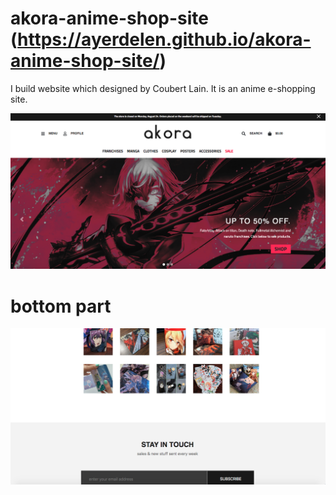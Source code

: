 # akora-anime-shop-site (https://ayerdelen.github.io/akora-anime-shop-site/)
 I build website which designed by Coubert Lain. It is an anime e-shopping site.
 
![](images/ss0.png)

# bottom part
![](images/ss1.png)


